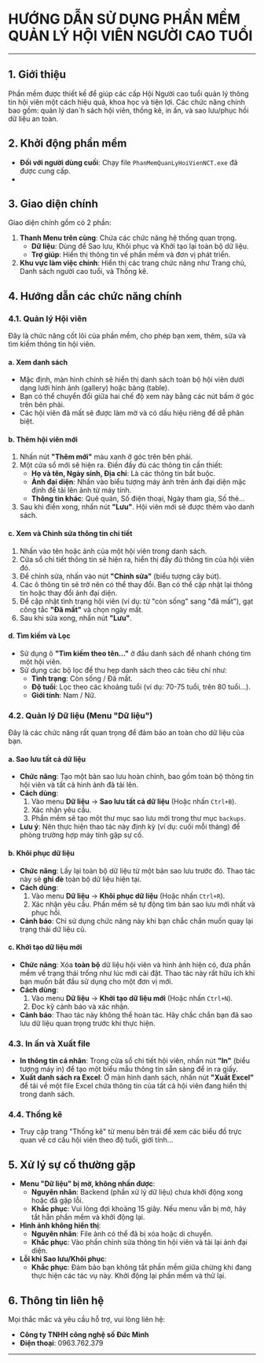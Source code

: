 # HƯỚNG DẪN SỬ DỤNG PHẦN MỀM QUẢN LÝ HỘI VIÊN NGƯỜI CAO TUỔI

---

## 1. Giới thiệu

Phần mềm được thiết kế để giúp các cấp Hội Người cao tuổi quản lý thông tin hội viên một cách hiệu quả, khoa học và tiện lợi. Các chức năng chính bao gồm: quản lý dan`h sách hội viên, thống kê, in ấn, và sao lưu/phục hồi dữ liệu an toàn.

## 2. Khởi động phần mềm

- **Đối với người dùng cuối**: Chạy file `PhanMemQuanLyHoiVienNCT.exe` đã được cung cấp.
-

## 3. Giao diện chính

Giao diện chính gồm có 2 phần:

1.  **Thanh Menu trên cùng**: Chứa các chức năng hệ thống quan trọng.
    *   **Dữ liệu**: Dùng để Sao lưu, Khôi phục và Khởi tạo lại toàn bộ dữ liệu.
    *   **Trợ giúp**: Hiển thị thông tin về phần mềm và đơn vị phát triển.
2.  **Khu vực làm việc chính**: Hiển thị các trang chức năng như Trang chủ, Danh sách người cao tuổi, và Thống kê.

## 4. Hướng dẫn các chức năng chính

### 4.1. Quản lý Hội viên

Đây là chức năng cốt lõi của phần mềm, cho phép bạn xem, thêm, sửa và tìm kiếm thông tin hội viên.

#### a. Xem danh sách
- Mặc định, màn hình chính sẽ hiển thị danh sách toàn bộ hội viên dưới dạng lưới hình ảnh (gallery) hoặc bảng (table).
- Bạn có thể chuyển đổi giữa hai chế độ xem này bằng các nút bấm ở góc trên bên phải.
- Các hội viên đã mất sẽ được làm mờ và có dấu hiệu riêng để dễ phân biệt.

#### b. Thêm hội viên mới
1.  Nhấn nút **"Thêm mới"** màu xanh ở góc trên bên phải.
2.  Một cửa sổ mới sẽ hiện ra. Điền đầy đủ các thông tin cần thiết:
    *   **Họ và tên, Ngày sinh, Địa chỉ**: Là các thông tin bắt buộc.
    *   **Ảnh đại diện**: Nhấn vào biểu tượng máy ảnh trên ảnh đại diện mặc định để tải lên ảnh từ máy tính.
    *   **Thông tin khác**: Quê quán, Số điện thoại, Ngày tham gia, Số thẻ...
3.  Sau khi điền xong, nhấn nút **"Lưu"**. Hội viên mới sẽ được thêm vào danh sách.

#### c. Xem và Chỉnh sửa thông tin chi tiết
1.  Nhấn vào tên hoặc ảnh của một hội viên trong danh sách.
2.  Cửa sổ chi tiết thông tin sẽ hiện ra, hiển thị đầy đủ thông tin của hội viên đó.
3.  Để chỉnh sửa, nhấn vào nút **"Chỉnh sửa"** (biểu tượng cây bút).
4.  Các ô thông tin sẽ trở nên có thể thay đổi. Bạn có thể cập nhật lại thông tin hoặc thay đổi ảnh đại diện.
5.  Để cập nhật tình trạng hội viên (ví dụ: từ "còn sống" sang "đã mất"), gạt công tắc **"Đã mất"** và chọn ngày mất.
6.  Sau khi sửa xong, nhấn nút **"Lưu"**.

#### d. Tìm kiếm và Lọc
- Sử dụng ô **"Tìm kiếm theo tên..."** ở đầu danh sách để nhanh chóng tìm một hội viên.
- Sử dụng các bộ lọc để thu hẹp danh sách theo các tiêu chí như:
    *   **Tình trạng**: Còn sống / Đã mất.
    *   **Độ tuổi**: Lọc theo các khoảng tuổi (ví dụ: 70-75 tuổi, trên 80 tuổi...).
    *   **Giới tính**: Nam / Nữ.

### 4.2. Quản lý Dữ liệu (Menu "Dữ liệu")

Đây là các chức năng rất quan trọng để đảm bảo an toàn cho dữ liệu của bạn.

#### a. Sao lưu tất cả dữ liệu
- **Chức năng**: Tạo một bản sao lưu hoàn chỉnh, bao gồm toàn bộ thông tin hội viên và tất cả hình ảnh đã tải lên.
- **Cách dùng**:
  1.  Vào menu **Dữ liệu** -> **Sao lưu tất cả dữ liệu** (Hoặc nhấn `Ctrl+B`).
  2.  Xác nhận yêu cầu.
  3.  Phần mềm sẽ tạo một thư mục sao lưu mới trong thư mục `backups`.
- **Lưu ý**: Nên thực hiện thao tác này định kỳ (ví dụ: cuối mỗi tháng) để phòng trường hợp máy tính gặp sự cố.

#### b. Khôi phục dữ liệu
- **Chức năng**: Lấy lại toàn bộ dữ liệu từ một bản sao lưu trước đó. Thao tác này sẽ **ghi đè** toàn bộ dữ liệu hiện tại.
- **Cách dùng**:
  1.  Vào menu **Dữ liệu** -> **Khôi phục dữ liệu** (Hoặc nhấn `Ctrl+R`).
  2.  Xác nhận yêu cầu. Phần mềm sẽ tự động tìm bản sao lưu mới nhất và phục hồi.
- **Cảnh báo**: Chỉ sử dụng chức năng này khi bạn chắc chắn muốn quay lại trạng thái dữ liệu cũ.

#### c. Khởi tạo dữ liệu mới
- **Chức năng**: Xóa **toàn bộ** dữ liệu hội viên và hình ảnh hiện có, đưa phần mềm về trạng thái trống như lúc mới cài đặt. Thao tác này rất hữu ích khi bạn muốn bắt đầu sử dụng cho một đơn vị mới.
- **Cách dùng**:
  1.  Vào menu **Dữ liệu** -> **Khởi tạo dữ liệu mới** (Hoặc nhấn `Ctrl+N`).
  2.  Đọc kỹ cảnh báo và xác nhận.
- **Cảnh báo**: Thao tác này không thể hoàn tác. Hãy chắc chắn bạn đã sao lưu dữ liệu quan trọng trước khi thực hiện.

### 4.3. In ấn và Xuất file

- **In thông tin cá nhân**: Trong cửa sổ chi tiết hội viên, nhấn nút **"In"** (biểu tượng máy in) để tạo một biểu mẫu thông tin sẵn sàng để in ra giấy.
- **Xuất danh sách ra Excel**: Ở màn hình danh sách, nhấn nút **"Xuất Excel"** để tải về một file Excel chứa thông tin của tất cả hội viên đang hiển thị trong danh sách.

### 4.4. Thống kê
- Truy cập trang "Thống kê" từ menu bên trái để xem các biểu đồ trực quan về cơ cấu hội viên theo độ tuổi, giới tính...

## 5. Xử lý sự cố thường gặp

- **Menu "Dữ liệu" bị mờ, không nhấn được**:
  - **Nguyên nhân**: Backend (phần xử lý dữ liệu) chưa khởi động xong hoặc đã gặp lỗi.
  - **Khắc phục**: Vui lòng đợi khoảng 15 giây. Nếu menu vẫn bị mờ, hãy tắt hẳn phần mềm và khởi động lại.
- **Hình ảnh không hiển thị**:
  - **Nguyên nhân**: File ảnh có thể đã bị xóa hoặc di chuyển.
  - **Khắc phục**: Vào phần chỉnh sửa thông tin hội viên và tải lại ảnh đại diện.
- **Lỗi khi Sao lưu/Khôi phục**:
  - **Khắc phục**: Đảm bảo bạn không tắt phần mềm giữa chừng khi đang thực hiện các tác vụ này. Khởi động lại phần mềm và thử lại.

## 6. Thông tin liên hệ

Mọi thắc mắc và yêu cầu hỗ trợ, vui lòng liên hệ:
- **Công ty TNHH công nghệ số Đức Minh**
- **Điện thoại**: 0963.762.379

--- 